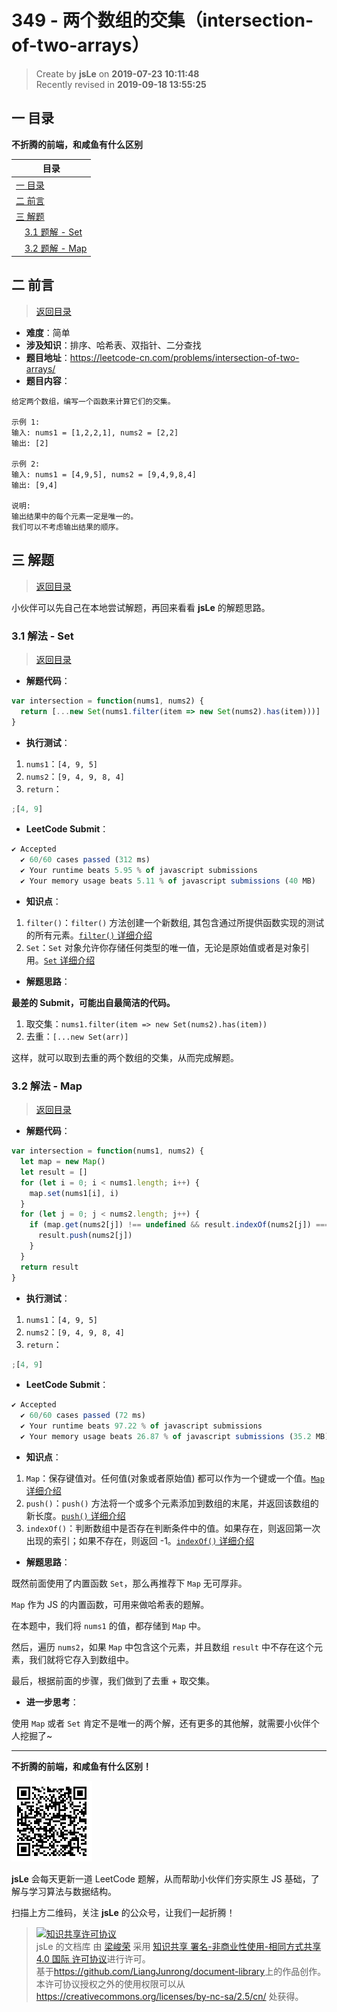 # 349 - 两个数组的交集（intersection-of-two-arrays）

> Create by **jsLe** on **2019-07-23 10:11:48**  
> Recently revised in **2019-09-18 13:55:25**

## <a name="chapter-one" id="chapter-one">一 目录</a>

**不折腾的前端，和咸鱼有什么区别**

| 目录                                                                                     |
| ---------------------------------------------------------------------------------------- |
| [一 目录](#chapter-one)                                                                  |
| <a name="catalog-chapter-two" id="catalog-chapter-two"></a>[二 前言](#chapter-two)       |
| <a name="catalog-chapter-three" id="catalog-chapter-three"></a>[三 解题](#chapter-three) |
| &emsp;[3.1 题解 - Set](#chapter-three-one)                                               |
| &emsp;[3.2 题解 - Map](#chapter-three-two)                                               |

## <a name="chapter-two" id="chapter-two">二 前言</a>

> [返回目录](#chapter-one)

- **难度**：简单
- **涉及知识**：排序、哈希表、双指针、二分查找
- **题目地址**：https://leetcode-cn.com/problems/intersection-of-two-arrays/
- **题目内容**：

```
给定两个数组，编写一个函数来计算它们的交集。

示例 1:
输入: nums1 = [1,2,2,1], nums2 = [2,2]
输出: [2]

示例 2:
输入: nums1 = [4,9,5], nums2 = [9,4,9,8,4]
输出: [9,4]

说明:
输出结果中的每个元素一定是唯一的。
我们可以不考虑输出结果的顺序。
```

## <a name="chapter-three" id="chapter-three">三 解题</a>

> [返回目录](#chapter-one)

小伙伴可以先自己在本地尝试解题，再回来看看 **jsLe** 的解题思路。

### <a name="chapter-three-one" id="chapter-three-one">3.1 解法 - Set</a>

> [返回目录](#chapter-one)

- **解题代码**：

```js
var intersection = function(nums1, nums2) {
  return [...new Set(nums1.filter(item => new Set(nums2).has(item)))]
}
```

- **执行测试**：

1. `nums1`：`[4, 9, 5]`
2. `nums2`：`[9, 4, 9, 8, 4]`
3. `return`：

```js
;[4, 9]
```

- **LeetCode Submit**：

```js
✔ Accepted
  ✔ 60/60 cases passed (312 ms)
  ✔ Your runtime beats 5.95 % of javascript submissions
  ✔ Your memory usage beats 5.11 % of javascript submissions (40 MB)
```

- **知识点**：

1. `filter()`：`filter()` 方法创建一个新数组, 其包含通过所提供函数实现的测试的所有元素。[`filter()` 详细介绍](https://github.com/LiangJunrong/document-library/blob/master/JavaScript-library/JavaScript/%E5%86%85%E7%BD%AE%E5%AF%B9%E8%B1%A1/Array/filter.md)
2. `Set`：`Set` 对象允许你存储任何类型的唯一值，无论是原始值或者是对象引用。[`Set` 详细介绍](https://github.com/LiangJunrong/document-library/blob/master/JavaScript-library/JavaScript/%E5%86%85%E7%BD%AE%E5%AF%B9%E8%B1%A1/Set/README.md)

- **解题思路**：

**最差的 Submit，可能出自最简洁的代码。**

1. 取交集：`nums1.filter(item => new Set(nums2).has(item))`
2. 去重：`[...new Set(arr)]`

这样，就可以取到去重的两个数组的交集，从而完成解题。

### <a name="chapter-three-two" id="chapter-three-two">3.2 解法 - Map</a>

> [返回目录](#chapter-one)

- **解题代码**：

```js
var intersection = function(nums1, nums2) {
  let map = new Map()
  let result = []
  for (let i = 0; i < nums1.length; i++) {
    map.set(nums1[i], i)
  }
  for (let j = 0; j < nums2.length; j++) {
    if (map.get(nums2[j]) !== undefined && result.indexOf(nums2[j]) === -1) {
      result.push(nums2[j])
    }
  }
  return result
}
```

- **执行测试**：

1. `nums1`：`[4, 9, 5]`
2. `nums2`：`[9, 4, 9, 8, 4]`
3. `return`：

```js
;[4, 9]
```

- **LeetCode Submit**：

```js
✔ Accepted
  ✔ 60/60 cases passed (72 ms)
  ✔ Your runtime beats 97.22 % of javascript submissions
  ✔ Your memory usage beats 26.87 % of javascript submissions (35.2 MB)
```

- **知识点**：

1. `Map`：保存键值对。任何值(对象或者原始值) 都可以作为一个键或一个值。[`Map` 详细介绍](https://github.com/LiangJunrong/document-library/blob/master/JavaScript-library/JavaScript/%E5%86%85%E7%BD%AE%E5%AF%B9%E8%B1%A1/Map/README.md)
2. `push()`：`push()` 方法将一个或多个元素添加到数组的末尾，并返回该数组的新长度。[`push()` 详细介绍](https://github.com/LiangJunrong/document-library/blob/master/JavaScript-library/JavaScript/%E5%86%85%E7%BD%AE%E5%AF%B9%E8%B1%A1/Array/push.md)
3. `indexOf()`：判断数组中是否存在判断条件中的值。如果存在，则返回第一次出现的索引；如果不存在，则返回 -1。[`indexOf()` 详细介绍](https://github.com/LiangJunrong/document-library/blob/master/JavaScript-library/JavaScript/%E5%86%85%E7%BD%AE%E5%AF%B9%E8%B1%A1/Array/indexOf.md)

- **解题思路**：

既然前面使用了内置函数 `Set`，那么再推荐下 `Map` 无可厚非。

`Map` 作为 JS 的内置函数，可用来做哈希表的题解。

在本题中，我们将 `nums1` 的值，都存储到 `Map` 中。

然后，遍历 `nums2`，如果 `Map` 中包含这个元素，并且数组 `result` 中不存在这个元素，我们就将它存入到数组中。

最后，根据前面的步骤，我们做到了去重 + 取交集。

- **进一步思考**：

使用 `Map` 或者 `Set` 肯定不是唯一的两个解，还有更多的其他解，就需要小伙伴个人挖掘了~

---

**不折腾的前端，和咸鱼有什么区别！**

![图](../../../public-repertory/img/z-small-wechat-public-address.jpg)

**jsLe** 会每天更新一道 LeetCode 题解，从而帮助小伙伴们夯实原生 JS 基础，了解与学习算法与数据结构。

扫描上方二维码，关注 **jsLe** 的公众号，让我们一起折腾！

> <a rel="license" href="http://creativecommons.org/licenses/by-nc-sa/4.0/"><img alt="知识共享许可协议" style="border-width:0" src="https://i.creativecommons.org/l/by-nc-sa/4.0/88x31.png" /></a><br /><span xmlns:dct="http://purl.org/dc/terms/" property="dct:title">jsLe 的文档库</span> 由 <a xmlns:cc="http://creativecommons.org/ns#" href="https://github.com/LiangJunrong/document-library" property="cc:attributionName" rel="cc:attributionURL">梁峻荣</a> 采用 <a rel="license" href="http://creativecommons.org/licenses/by-nc-sa/4.0/">知识共享 署名-非商业性使用-相同方式共享 4.0 国际 许可协议</a>进行许可。<br />基于<a xmlns:dct="http://purl.org/dc/terms/" href="https://github.com/LiangJunrong/document-library" rel="dct:source">https://github.com/LiangJunrong/document-library</a>上的作品创作。<br />本许可协议授权之外的使用权限可以从 <a xmlns:cc="http://creativecommons.org/ns#" href="https://creativecommons.org/licenses/by-nc-sa/2.5/cn/" rel="cc:morePermissions">https://creativecommons.org/licenses/by-nc-sa/2.5/cn/</a> 处获得。
